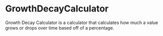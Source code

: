 # GrowthDecayCalculator
Growth Decay Calculator is a calculator that calculates how much a value grows or drops over time based off of a percentage.
